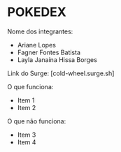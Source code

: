 # POKEDEX

Nome dos integrantes: 
- Ariane Lopes
- Fagner Fontes Batista
- Layla Janaína Hissa Borges

Link do Surge: [cold-wheel.surge.sh]

O que funciona:
- Item 1
- Item 2

O que não funciona: 
- Item 3
- Item 4

